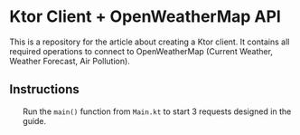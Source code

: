 <h1>Ktor Client + OpenWeatherMap API</h1>
<p>This is a repository for the article about creating a Ktor client. It contains all required operations to connect to OpenWeatherMap (Current Weather, Weather Forecast, Air Pollution).</p>
<h2>Instructions</h2>
<ol>
Run the <code>main()</code> function from <code>Main.kt</code> to start 3 requests designed in the guide.
</ol>
